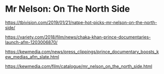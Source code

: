 
# Mr Nelson: On The North Side

https://tbivision.com/2019/01/21/natpe-hot-picks-mr-nelson-on-the-north-side/

https://variety.com/2018/film/news/chaka-khan-prince-documentaries-launch-afm-1203006870/

https://kewmedia.com/news/press_clippings/prince_documentary_boosts_kew_medias_afm_slate.html

https://kewmedia.com/film/catalogue/mr_nelson_on_the_north_side.html

